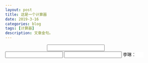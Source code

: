 ```yaml
---
layout: post
title: 这是一个计算器
date: 2019-3-16
categories: blog
tags: [计算器]
description: 文章金句。
---
```


<html>
    <head>
    <meta http-equiv="Content-Type" content="text/html; charset=utf-8" /> 
        <title>侯佳坤</title>
        <script type="text/javascript">
        function sum(obj) {
var z = document.getElementById("z");
var a = document.getElementById("a");
var b = document.getElementById("b");
all.value=parseInt(z.value);
if(a.value!='')
{
h.value=parseInt(z.value)+parseInt(a.value);
}
if(a.value!=''&&b.value!='')
{
h.value=parseInt(z.value)+parseInt(a.value)+parseInt(b.value);
}
        }
        </script>
    </head>
    <body>
<input type="text" id="z" onkeyup="sum(this);" />
<input type="text" id="a" onkeyup="sum(this);" />
<input type="text" id="b" onkeyup="sum(this);" />  
李琳：<input type='text' id='h' style="border:0px solid white; width:25px" />
    </body>
 
</html>

